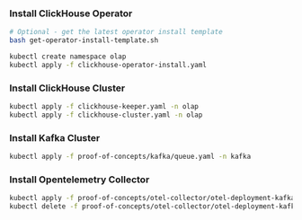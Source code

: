 ### Install ClickHouse Operator
```bash
# Optional - get the latest operator install template
bash get-operator-install-template.sh

kubectl create namespace olap
kubectl apply -f clickhouse-operator-install.yaml
```

### Install ClickHouse Cluster
```bash
kubectl apply -f clickhouse-keeper.yaml -n olap
kubectl apply -f clickhouse-cluster.yaml -n olap
```

### Install Kafka Cluster
```bash
kubectl apply -f proof-of-concepts/kafka/queue.yaml -n kafka
```

### Install Opentelemetry Collector
```bash
kubectl apply -f proof-of-concepts/otel-collector/otel-deployment-kafka.yaml -n otel
kubectl delete -f proof-of-concepts/otel-collector/otel-deployment-kafka.yaml -n otel
```